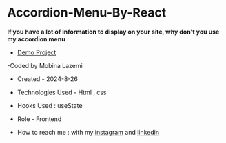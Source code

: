 # Accordion-Menu-By-React

**If you have a lot of information to display on your site, why don't you use my accordion menu**



- [Demo Project]( https://mobinalazemi.github.io/Retail/)

-Coded by Mobina Lazemi

- Created - 2024-8-26

- Technologies Used - Html , css 

- Hooks Used : useState 

- Role - Frontend

- How to reach me : with my [instagram](https://www.instagram.com/mobinalazemi_web) and [linkedin](https://linkedin.com/in/mobina-lazemi-234683320)
